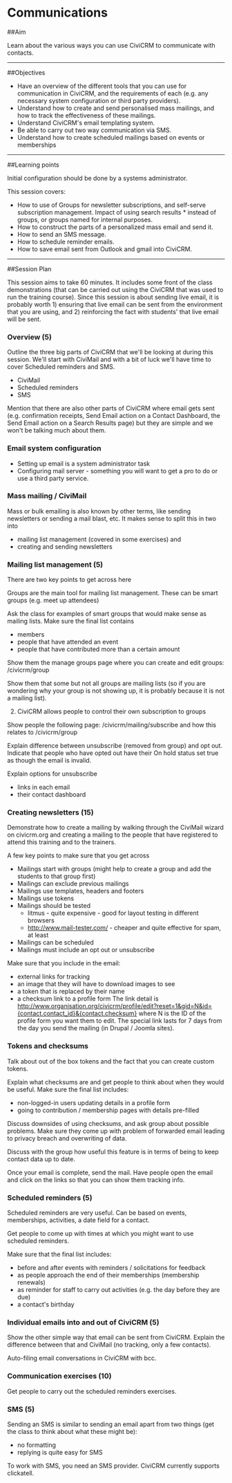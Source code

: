 # Communications

##Aim

Learn about the various ways you can use CiviCRM to communicate with contacts.

---
##Objectives

* Have an overview of the different tools that you can use for communication in CiviCRM, and the requirements of each (e.g. any necessary system configuration or third party providers).
* Understand how to create and send personalised mass mailings, and how to track the effectiveness of these mailings.
* Understand CiviCRM's email templating system.
* Be able to carry out two way communication via SMS.
* Understand how to create scheduled mailings based on events or memberships

---
##Learning points

Initial configuration should be done by a systems administrator.

This session covers:

* How to use of Groups for newsletter subscriptions, and self-serve subscription management. Impact of using search results * instead of groups, or groups named for internal purposes.
* How to construct the parts of a personalized mass email and send it.
* How to send an SMS message.
* How to schedule reminder emails.
* How to save email sent from Outlook and gmail into CiviCRM.

---
##Session Plan

This session aims to take 60 minutes.  It includes some front of the class demonstrations (that can be carried out using the CiviCRM that was used to run the training course). Since this session is about sending live email, it is probably worth 1) ensuring that live email can be sent from the environment that you are using, and 2) reinforcing the fact with students' that live email will be sent.

### Overview (5)

Outline the three big parts of CiviCRM that we'll be looking at during this session.  We'll start with CiviMail and with a bit of luck we'll have time to cover Scheduled reminders and SMS.

* CiviMail
* Scheduled reminders
* SMS

Mention that there are also other parts of CiviCRM where email gets sent (e.g. confirmation receipts, Send Email action on a Contact Dashboard, the Send Email action on a Search Results page) but they are simple and we won't be talking much about them.

### Email system configuration

* Setting up email is a system administrator task
* Configuring mail server - something you will want to get a pro to do or use a third party service.

### Mass mailing / CiviMail

Mass or bulk emailing is also known by other terms, like sending newsletters or sending a mail blast, etc.  It makes sense to split this in two into

* mailing list management (covered in some exercises) and
* creating and sending newsletters

### Mailing list management (5)

There are two key points to get across here

Groups are the main tool for mailing list management.  These can be smart groups (e.g. meet up attendees)

Ask the class for examples of smart groups that would make sense as mailing lists. Make sure the final list contains

* members
* people that have attended an event
* people that have contributed more than a certain amount

Show them the manage groups page where you can create and edit groups: /civicrm/group

Show them that some but not all groups are mailing lists (so if you are wondering why your group is not showing up, it is probably because it is not a mailing list).

2) CiviCRM allows people to control their own subscription to groups

Show people the following page: /civicrm/mailing/subscribe and how this relates to /civicrm/group

Explain difference between unsubscribe (removed from group) and opt out. Indicate that people who have opted out have their On hold status set true as though the email is invalid.

Explain options for unsubscribe

* links in each email
* their contact dashboard

### Creating newsletters (15)

Demonstrate how to create a mailing by walking through the CiviMail wizard on civicrm.org and creating a mailing to the people that have registered to attend this training and to the trainers.

A few key points to make sure that you get across

* Mailings start with groups (might help to create a group and add the students to that group first)
* Mailings can exclude previous mailings
* Mailings use templates, headers and footers
* Mailings use tokens
* Mailings should be tested
     * litmus - quite expensive - good for layout testing in different browsers
     * http://www.mail-tester.com/ - cheaper and quite effective for spam, at least
* Mailings can be scheduled
* Mailings must include an opt out or unsubscribe

Make sure that you include in the email:

* external links for tracking
* an image that they will have to download images to see
* a token that is replaced by their name
* a checksum link to a profile form
  The link detail is http://www.organisation.org/civicrm/profile/edit?reset=1&gid=N&id={contact.contact_id}&{contact.checksum} where N is the ID of the profile form you want them to edit.
The special link lasts for 7 days from the day you send the mailing (in Drupal / Joomla sites).

### Tokens and checksums

 Talk about out of the box tokens and the fact that you can create custom tokens.

Explain what checksums are and get people to think about when they would be useful.  Make sure the final list includes:

* non-logged-in users updating details in a profile form
* going to contribution / membership pages with details pre-filled

Discuss downsides of using checksums, and ask group about possible problems. Make sure they come up with problem of forwarded email leading to privacy breach and overwriting of data.

Discuss with the group how useful this feature is in terms of being to keep contact data up to date.

Once your email is complete, send the mail.  Have people open the email and click on the links so that you can show them tracking info.

### Scheduled reminders (5)

Scheduled reminders are very useful.  Can be based on events, memberships, activities, a date field for a contact.

Get people to come up with times at which you might want to use scheduled reminders.

Make sure that the final list includes:

* before and after events with reminders / solicitations for feedback
* as people approach the end of their memberships (membership renewals)
* as reminder for staff to carry out activities (e.g. the day before they are due)
* a contact's birthday

### Individual emails into and out of CiviCRM (5)

Show the other simple way that email can be sent from CiviCRM. Explain the difference between that and CiviMail (no tracking, only a few contacts).

Auto-filing email conversations in CiviCRM with bcc.

### Communication exercises (10)

Get people to carry out the scheduled reminders exercises.

### SMS (5)

Sending an SMS is similar to sending an email apart from two things (get the class to think about what these might be):

* no formatting
* replying is quite easy for SMS

To work with SMS, you need an SMS provider.  CiviCRM currently supports clickatell.
